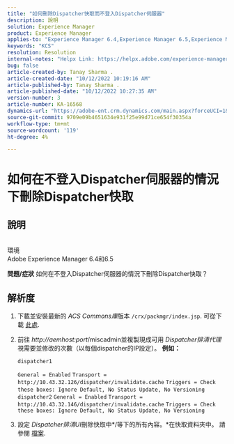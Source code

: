 ```yaml
---
title: "如何刪除Dispatcher快取而不登入Dispatcher伺服器"
description: 說明
solution: Experience Manager
product: Experience Manager
applies-to: "Experience Manager 6.4,Experience Manager 6.5,Experience Manager"
keywords: "KCS"
resolution: Resolution
internal-notes: "Helpx Link: https://helpx.adobe.com/experience-manager/kb/How-to-delete-the-dispatcher-cache-without-logging-into-the-Dispatchers-AEM.html"
bug: false
article-created-by: Tanay Sharma .
article-created-date: "10/12/2022 10:19:16 AM"
article-published-by: Tanay Sharma .
article-published-date: "10/12/2022 10:27:35 AM"
version-number: 3
article-number: KA-16568
dynamics-url: "https://adobe-ent.crm.dynamics.com/main.aspx?forceUCI=1&pagetype=entityrecord&etn=knowledgearticle&id=b155b452-174a-ed11-bba2-0022480868ff"
source-git-commit: 9709e09b4651634e931f25e99d71ce654f30354a
workflow-type: tm+mt
source-wordcount: '119'
ht-degree: 4%

---
```


# 如何在不登入Dispatcher伺服器的情況下刪除Dispatcher快取

## 說明

<br>環境<br>
Adobe Experience Manager 6.4和6.5


<b>問題/症狀</b>
如何在不登入Dispatcher伺服器的情況下刪除Dispatcher快取？


## 解析度


1. 下載並安裝最新的 *ACS Commons庫*&#x200B;版本 `/crx/packmgr/index.jsp`. 可從下載 [此處](https://github.com/Adobe-Consulting-Services/acs-aem-commons/releases).
2. 前往 *http://aemhost:port*/miscadmin並複製現成可用 *Dispatcher排清代理*視需要並修改的次數（以每個dispatcher的IP設定）。
   <b>例如：</b>



   ```
   dispatcher1
   ```


   `General = Enabled`
   `Transport = http://10.43.32.126/dispatcher/invalidate.cache`
   `Triggers = Check these boxes: Ignore Default, No Status Update, No Versioning`
   ` `
   `dispatcher2`
   `General = Enabled`
   `Transport = http://10.43.32.146/dispatcher/invalidate.cache`
   `Triggers = Check these boxes: Ignore Default, No Status Update, No Versioning`
3. 設定 *Dispatcher排清UI*&#x200B;刪除快取中*/等下的所有內容。*在快取資料夾中。 請參閱 [檔案](https://adobe-consulting-services.github.io/acs-aem-commons/features/dispatcher-flush-ui/index.html).

